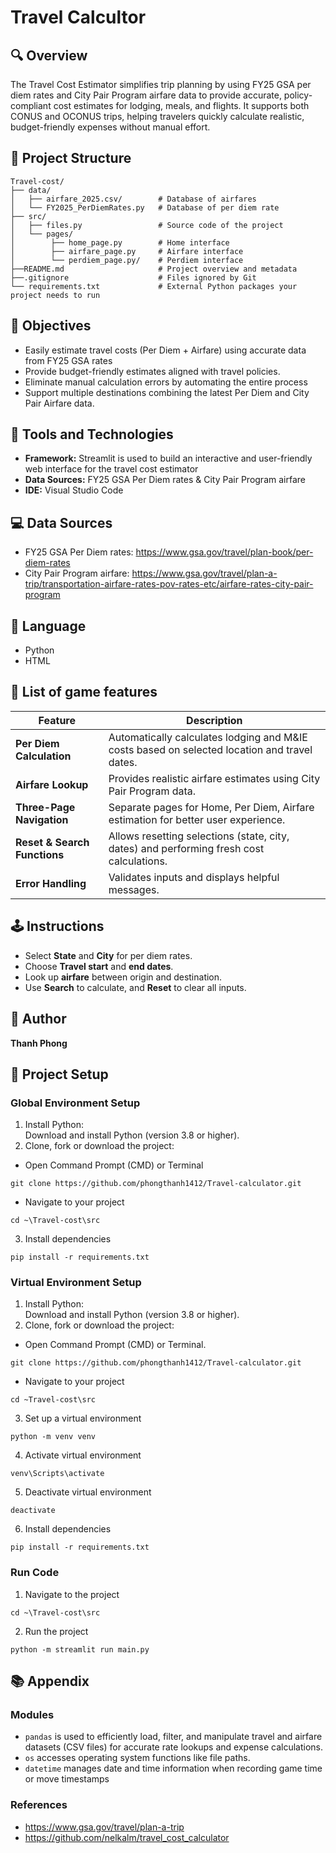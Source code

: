 # Travel Calcultor

## 🔍 Overview

The Travel Cost Estimator simplifies trip planning by using FY25 GSA per diem rates and City Pair Program airfare data to provide accurate, policy-compliant cost estimates for lodging, meals, and flights. It supports both CONUS and OCONUS trips, helping travelers quickly calculate realistic, budget-friendly expenses without manual effort.


## 📁 Project Structure

```text
Travel-cost/
├── data/
│   ├── airfare_2025.csv/        # Database of airfares
│   └── FY2025_PerDiemRates.py   # Database of per diem rate
├── src/
│   ├── files.py                 # Source code of the project
│   └── pages/
│        ├── home_page.py        # Home interface
│        ├── airfare_page.py     # Airfare interface
│        └── perdiem_page.py/    # Perdiem interface
├──README.md                     # Project overview and metadata
├──.gitignore                    # Files ignored by Git
└── requirements.txt             # External Python packages your project needs to run
```

## 📌 Objectives

- Easily estimate travel costs (Per Diem + Airfare) using accurate data from FY25 GSA rates
- Provide budget-friendly estimates aligned with travel policies.
- Eliminate manual calculation errors by automating the entire process
- Support multiple destinations combining the latest Per Diem and City Pair Airfare data.

## 🧰 Tools and Technologies

- **Framework:** Streamlit is used to build an interactive and user-friendly web interface for the travel cost estimator  
- **Data Sources:** FY25 GSA Per Diem rates & City Pair Program airfare  
- **IDE:** Visual Studio Code
## 💻 Data Sources
- FY25 GSA Per Diem rates: https://www.gsa.gov/travel/plan-book/per-diem-rates
- City Pair Program airfare: https://www.gsa.gov/travel/plan-a-trip/transportation-airfare-rates-pov-rates-etc/airfare-rates-city-pair-program
## 📕 Language
- Python 
- HTML
 
## 📄 List of game features

| Feature                     | Description |
|-----------------------------|-------------|
| **Per Diem Calculation**    | Automatically calculates lodging and M&IE costs based on selected location and travel dates. |
| **Airfare Lookup**          | Provides realistic airfare estimates using City Pair Program data. |
| **Three-Page Navigation**     | Separate pages for Home, Per Diem, Airfare estimation for better user experience. |
| **Reset & Search Functions**| Allows resetting selections (state, city, dates) and performing fresh cost calculations. |
| **Error Handling**          | Validates inputs and displays helpful messages. |


## 🕹️ Instructions
- Select **State** and **City** for per diem rates.
- Choose **Travel start** and **end dates**.
- Look up **airfare** between origin and destination.
- Use **Search** to calculate, and **Reset** to clear all inputs.

## 👥 Author

  **Thanh Phong**

## 🤖 Project Setup
### Global Environment Setup
1. Install Python: <br>
Download and install Python (version 3.8 or higher).
2. Clone, fork or download the project:
- Open Command Prompt (CMD) or Terminal
```
git clone https://github.com/phongthanh1412/Travel-calculator.git
```
- Navigate to your project
```
cd ~\Travel-cost\src
```
3. Install dependencies
```
pip install -r requirements.txt
```
### Virtual Environment Setup
1. Install Python: <br>
Download and install Python (version 3.8 or higher).
2. Clone, fork or download the project: <br>
- Open Command Prompt (CMD) or Terminal.
```
git clone https://github.com/phongthanh1412/Travel-calculator.git
```
- Navigate to your project
```
cd ~Travel-cost\src
```
3. Set up a virtual environment
```
python -m venv venv
```
4. Activate virtual environment
```
venv\Scripts\activate
```
5. Deactivate virtual environment
```
deactivate
```
6. Install dependencies
```
pip install -r requirements.txt
```
### Run Code
1. Navigate to the project 
```
cd ~\Travel-cost\src
```
2. Run the project
```
python -m streamlit run main.py
```

## 📚 Appendix 
### Modules
- `pandas` is used to efficiently load, filter, and manipulate travel and airfare datasets (CSV files) for accurate rate lookups and expense calculations.
- `os` accesses operating system functions like file paths.
- `datetime` manages date and time information when recording game time or move timestamps
### References
- https://www.gsa.gov/travel/plan-a-trip
- https://github.com/nelkalm/travel_cost_calculator
